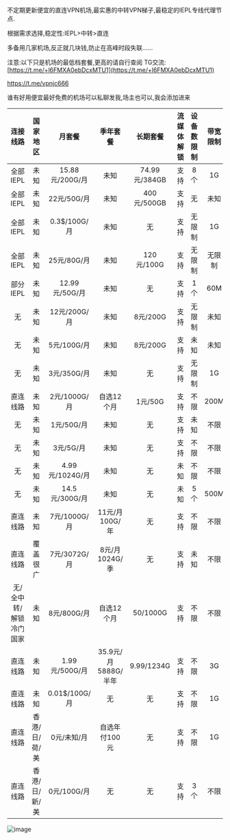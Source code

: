 不定期更新便宜的直连VPN机场,最实惠的中转VPN梯子,最稳定的IEPL专线代理节点.

根据需求选择,稳定性:IEPL>中转>直连

多备用几家机场,反正就几块钱,防止在高峰时段失联......

注意:以下只是机场的最低档套餐,更高的请自行查阅
TG交流: [https://t.me/+l6FMXA0ebDcxMTU1](https://t.me/+l6FMXA0ebDcxMTU1)

https://t.me/vpnjc666

谁有好用便宜最好免费的机场可以私聊发我,场主也可以,我会添加进来


| 连接线路 | 国家地区 | 月套餐 | 季年套餐 | 长期套餐 | 流媒体解锁 | 设备数限制 | 带宽限制 | 机场直达 |
| :-------: | :------: | :-------: | :------: | :-----------: | :---------: | :---------: | :-------: | :-------: |
| 全部IEPL | 未知      |15.88元/200G/月| 未知 | 74.99元/384GB | 支持 | 8个 | 1G | [冲浪猫](https://m.msclm.net/#/register?code=vJaLDMci) |
| 全部IEPL | 未知      | 22元/50G/月 | 未知 | 400元/500GB | 支持 | 无 | 未知 | [ENET](https://www.easy2023.com/#/register?code=pCP3zV1u) |
| 全部IEPL | 未知     | 0.3$/100G/月 | 未知 | 无 | 支持 | 无限制 | 1G | [Mitce](https://mitce.com/aff.php?aff=4336) |
| 全部IEPL | 未知     | 25元/80G/月 | 未知 | 120元/100G | 支持 | 无限制 | 无限制 | [Spcloud](https://web.dashsp.top/#/register?code=xKFym66v) |
| 部分IEPL | 未知      | 12.99元/50G/月 | 未知 | 无 | 支持 | 1个 | 60M | [飞机云](https://feijicloud.com/auth/register?code=NZVD) |
| 无        | 未知      | 12元/200G/月 | 未知 | 8元/200G | 支持 | 无限制 | 未知 | [顶级机场](https://xn--mes358a9urctx.com/#/register?code=CXkWfxE3) |
| 无        | 未知      | 5元/100G/月 | 未知 | 8元/200G | 支持 | 未知 | 未知 | [极速机场](https://xn--mes358acgm99l.com/#/register?code=RnGuEYmH) |
| 无        | 未知     | 3元/350G/月 | 未知 | 无 | 支持 | 无限制 | 1G | [FSCloud](https://dash.996cloud.top/#/register?code=qEnheQes) |
| 直连线路 | 未知     | 2元/1000G/月 | 自选12个月 | 1元/50G | 支持 | 不限 | 200M | [oiicloud](https://ys.651568.xyz/#/register?code=hukHYK4r) |
| 无        | 未知     | 1元/50G/月 | 未知 | 无 | 支持 | 未知 | 不限 | [值](https://a.xn--6nq44r2uh9rhj7f.com/#/register?code=38oCU6oy) |
| 无        | 未知     | 3元/5G/月 | 未知 | 无 | 支持 | 不限 | 不限 | [三毛机场](https://xn--ehqx7tcnnope.xyz/#/register?code=y0Xa1udj) |
| 无        | 未知     | 4.99元/1024G/月 | 未知 | 无 | 未知 | 不限 | 不限 | [Big Airport](https://xn--mesr8b36x.business/#/register?code=Y5XgxhWi) |
| 无        | 未知     | 14.5元/300G/月 | 未知 | 无 | 未知 | 5个 | 500M | [三分机场](https://xn--ehq00hgtfdmt.xyz/#/register?code=lHqFtGNf) |
| 直连线路 | 未知     | 7元/1000G/月 | 11元/月100G/年 | 无 | 支持 | 不限 | 不限 | [低价机场](https://xn--6nq0hk9tdjr.com/#/register?code=AOsC9hkI) |
| 直连线路 | 覆盖很广 | 7元/3072G/月 | 8元/月1024G/季 | 无 | 支持| 未知 | 不限 | [2元店](https://xn--5hqx9equq.com/#/register?code=BfK3QcjP) |
| 无/全中转/解锁冷门国家| 未知 | 8元/800G/月 | 自选12个月 | 50/1000G | 支持 | 不限 | 不限 | [极速云](https://www.xn--168-vd0gw60p.com/#/register?code=7tTnzIhu) |
| 直连线路 | 未知     | 1.99元/500G/月 | 35.9元/月5888G/半年 | 9.99/1234G | 支持 | 不限 | 3G | [亏本机场](https://xn--7kq24s4ynvb.site/#/register?code=8ACDsi0s) |
| 直连线路 | 未知     | 0.01$/100G/月 | 无 | 无 | 支持 | 不限 | 1G | [公益:三瓜云](https://snangua.com/#/register?code=krY2pvlF) |
| 直连线路 | 香港/日/荷/美     | 0元/未知/月 | 自选年付100元 | 无 | 支持 | 不限 | 1G | [公益?:Private VPN](https://private.iil.im/#/register?code=1BSO6u87) |
| 直连线路 | 香港/日/新/美     | 0元/100G/月 | 无 | 无 | 支持 | 3个 | 不限 | [公益:超级机场](https://超级机场.com/#/register?code=rVJgYLGW) |


![image](https://github.com/chouniu666/vpn/assets/71626935/379dc05d-b1ae-488d-ab48-a77f3cf8cbcb)
